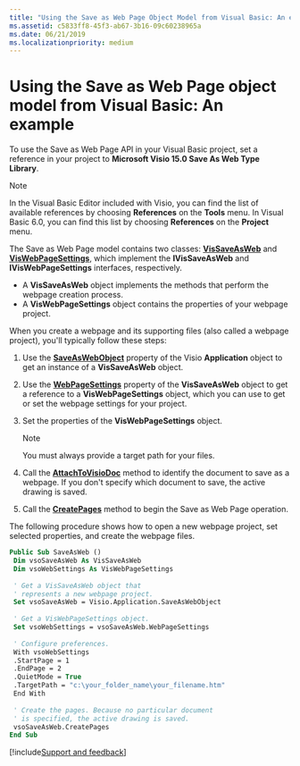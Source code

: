 ```yaml
---
title: "Using the Save as Web Page Object Model from Visual Basic: An example"
ms.assetid: c5833ff8-45f3-ab67-3b16-09c60238965a
ms.date: 06/21/2019
ms.localizationpriority: medium
---
```



# Using the Save as Web Page object model from Visual Basic: An example

To use the Save as Web Page API in your Visual Basic project, set a reference in your project to **Microsoft Visio 15.0 Save As Web Type Library**.

> [!NOTE] 
> In the Visual Basic Editor included with Visio, you can find the list of available references by choosing **References** on the **Tools** menu. In Visual Basic 6.0, you can find this list by choosing **References** on the **Project** menu.

The Save as Web Page model contains two classes: **[VisSaveAsWeb](Visio.VisSaveAsWeb.md)** and **[VisWebPageSettings](Visio.VisWebPageSettings.md)**, which implement the **IVisSaveAsWeb** and **IVisWebPageSettings** interfaces, respectively.

- A **VisSaveAsWeb** object implements the methods that perform the webpage creation process.  
- A **VisWebPageSettings** object contains the properties of your webpage project.
    
When you create a webpage and its supporting files (also called a webpage project), you'll typically follow these steps:

1. Use the **[SaveAsWebObject](visio.application.saveaswebobject.md)** property of the Visio **Application** object to get an instance of a **VisSaveAsWeb** object.
    
2. Use the **[WebPageSettings](visio.vissaveasweb.webpagesettings.md)** property of the **VisSaveAsWeb** object to get a reference to a **VisWebPageSettings** object, which you can use to get or set the webpage settings for your project.
    
3. Set the properties of the **VisWebPageSettings** object.
    
   > [!NOTE] 
   > You must always provide a target path for your files.

4. Call the **[AttachToVisioDoc](visio.vissaveasweb.attachtovisiodoc.md)** method to identify the document to save as a webpage. If you don't specify which document to save, the active drawing is saved.
    
5. Call the **[CreatePages](visio.vissaveasweb.createpages.md)** method to begin the Save as Web Page operation.
    

The following procedure shows how to open a new webpage project, set selected properties, and create the webpage files.

```vb
Public Sub SaveAsWeb () 
 Dim vsoSaveAsWeb As VisSaveAsWeb 
 Dim vsoWebSettings As VisWebPageSettings 
 
 ' Get a VisSaveAsWeb object that 
 ' represents a new webpage project. 
 Set vsoSaveAsWeb = Visio.Application.SaveAsWebObject 
 
 ' Get a VisWebPageSettings object. 
 Set vsoWebSettings = vsoSaveAsWeb.WebPageSettings 
 
 ' Configure preferences. 
 With vsoWebSettings 
 .StartPage = 1 
 .EndPage = 2 
 .QuietMode = True 
 .TargetPath = "c:\your_folder_name\your_filename.htm" 
 End With 
 
 ' Create the pages. Because no particular document 
 ' is specified, the active drawing is saved. 
 vsoSaveAsWeb.CreatePages 
End Sub
```

[!include[Support and feedback](~/includes/feedback-boilerplate.md)]